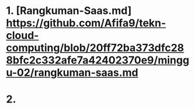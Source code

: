 # 1. [Rangkuman-Saas.md] https://github.com/Afifa9/tekn-cloud-computing/blob/20ff72ba373dfc288bfc2c332afe7a42402370e9/minggu-02/rangkuman-saas.md
# 2. 

